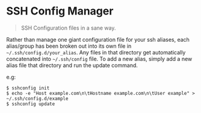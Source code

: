 # SSH Config Manager

> SSH Configuration files in a sane way.

Rather than manage one giant configuration file for your ssh aliases, each alias/group has been broken out into its own file in `~/.ssh/config.d/your_alias`. Any files in that directory get automatically concatenated into `~/.ssh/config` file.
To add a new alias, simply add a new alias file that directory and run the update command.

e.g:
```
$ sshconfig init
$ echo -e "Host example.com\n\tHostname example.com\n\tUser example" > ~/.ssh/config.d/example
$ sshconfig update
```
